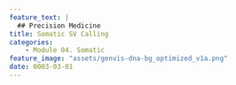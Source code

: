 ```yaml
---
feature_text: |
  ## Precision Medicine
title: Somatic SV Calling
categories:
    - Module 04. Somatic
feature_image: "assets/genvis-dna-bg_optimized_v1a.png"
date: 0003-03-01
---
```


